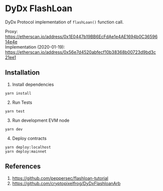 # DyDx FlashLoan 

DyDx Protocol implementation of `flashLoan()` function call.

Proxy: https://etherscan.io/address/0x1E0447b19BB6EcFdAe1e4AE1694b0C3659614e4e  
Implementation (2020-01-19): https://etherscan.io/address/0x56e7d4520abfecf10b38368b00723d9bd3c21ee1  

## Installation

1. Install dependencies
```
yarn install
```

2. Run Tests
```
yarn test
```

3. Run development EVM node
```
yarn dev
```

4. Deploy contracts
```
yarn deploy:localhost
yarn deploy:mainnet
```


## References

1. https://github.com/peppersec/flashloan-tutorial  
2. https://github.com/cryptopixelfrog/DyDxFlashloanArb  